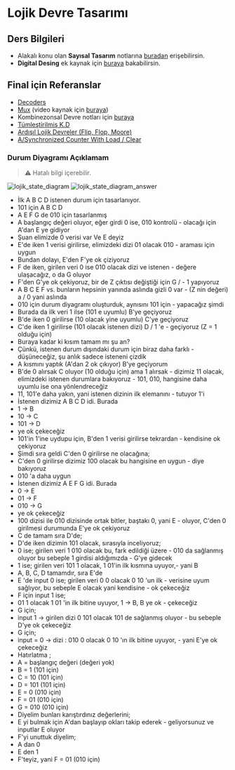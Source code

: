 # Lojik Devre Tasarımı

## Ders Bilgileri

* Alakalı konu olan **Sayısal Tasarım** notlarına [buradan](http://tec.ege.edu.tr/dersler/say_tas_ders_notu.pdf) erişebilirsin.
* **Digital Desing** ek kaynak için [buraya](https://web.itu.edu.tr/~orssi/dersler/LD/Chap_01.pdf) bakabilirsin.

## Final için Referanslar

* [Decoders](http://www-ee.ccny.cuny.edu/wwwn/yltian/Courses/EE210/EE210-Lecture11.pdf)
* [Mux](http://320volt.com/coklayicilar-veri-seciciler-multiplexers-data-selector/) \(video kaynak için [buraya](https://www.youtube.com/watch?v=SQp-r0Rw7zQ)\)
* Kombinezonsal Devre notları için [buraya](http://www.yildiz.edu.tr/~uzun/LDT_PDF/PLDT_05_KombDevreT.pdf)
* [Tümleştirilmiş K.D](http://kisi.deu.edu.tr//ozlem.karaca/s04_2.pdf)
* [Ardışıl Lojik Devreler \(Flip, Flop, Moore\)](http://www.yildiz.edu.tr/~uzun/LD_PDF/PLDT_06_ArdisilLojikDevre.pdf)
* [A/Synchronized Counter With Load / Clear](https://www.tutorialspoint.com/sequential_circuit_design/design_of_mod6_counter_using_load_and_clear.asp)

### Durum Diyagramı Açıklamam

> ⚠ Hatalı bilgi içerebilir.

![lojik\_state\_diagram](https://github.com/yedhrab/IstanbulUniversity-CE/tree/956c33e350e4ae3c4cbc64674d7b1980da0fa2dc/2.%20Sınıf%201.%20Dönem%20Notları/res/lojik_state_diagram.png) ![lojik\_state\_diagram\_answer](https://github.com/yedhrab/IstanbulUniversity-CE/tree/956c33e350e4ae3c4cbc64674d7b1980da0fa2dc/2.%20Sınıf%201.%20Dönem%20Notları/res/lojik_state_diagram_answer.png)

* İlk A B C D istenen durum için tasarlanıyor.
* 101 için A B C D
* A E F G de 010 için tasarlanmış
* A başlangıç değeri oluyor, eğer girdi 0 ise, 010 kontrolü - olacağı için A'dan E ye gidiyor
* Şuan elimizde 0 verisi var Ve E deyiz
* E'de iken 1 verisi girilirse, elimizdeki dizi 01 olacak 010 - araması için uygun
* Bundan dolayı, E'den F'ye ok çiziyoruz
* F de iken, girilen veri 0 ise 010 olacak dizi ve istenen - değere ulaşacağız, o da G oluyor
* F'den G'ye ok çekiyoruz, bir de Z çıktısı değiştiği için G / - 1 yapıyoruz
* A B C E F vs. bunların hepsinin yanında aslında gizli 0 var - \(Z nin değeri\) a / 0 yani aslında
* 010 için durum diyagramı oluşturduk, aynısını 101 için - yapacağız şimdi
* Burada da ilk veri 1 ilse \(101 e uyumlu\) B'ye geçiyoruz
* B'de iken 0 girilirse \(10 olacak yine uyumlu\) C'ye geçiyoruz
* C'de iken 1 girilirse \(101 olacak istenen dizi\) D / 1 'e - geçiyoruz \(Z = 1 olduğu için\)
* Buraya kadar ki kısım tamam mı şu an?
* Çünkü, istenen durum dışındaki durum için biraz daha farklı - düşüneceğiz, şu anlık sadece isteneni çizdik
* A kısmını yaptık \(A'dan 2 ok çıkıyor\) B'ye geçiyorum
* B'de 0 alırsak C oluyor \(10 olduğu için\) ama 1 alırsak - dizimiz 11 olacak, elimizdeki istenen durumlara bakıyoruz - 101, 010, hangisine daha uyumlu ise ona yönlendreceğiz
* 11, 101'e daha yakın, yani istenen dizinin ilk elemanını - tutuyor 1'i
* İstenen dizimiz A B C D idi. Burada
* 1 -&gt; B
* 10 -&gt; C
* 101 -&gt; D
* ye ok çekeceğiz
* 101'in 1'ine uydupu için, B'den 1 verisi girilirse tekrardan - kendisine ok çekiyoruz
* Şimdi sıra geldi C'den 0 girilirse ne olacağına;
* C'den 0 girilirse dizimiz 100 olacak bu hangisine en uygun - diye bakıyoruz
* 010 'a daha uygun
* İstenen dizimiz A E F G  idi. Burada
* 0 -&gt; E
* 01 -&gt; F
* 010 -&gt; G
* ye ok çekeceğiz
* 100 dizisi ile 010 dizisinde ortak bitler, baştakı 0, yani E - oluyor, C'den 0 girilmesi durumunda E'ye ok çekiyoruz
* C de tamam sıra D'de;
* D'de iken dizimin 101 olacak, sırasıyla inceliyoruz;
* 0 ise;  girilen veri 1 010 olacak bu, fark edildiği üzere - 010 da sağlanmış oluyor bu sebeple 1 girdisi aldığımızda - G'ye gidecek
* 1 ise; girilen veri 101 1 olacak, 1 01'in ilk kısmına uyuyor,-  yani B
* A, B, C, D tamamdır, sıra E'de
* E 'de input 0 ise; girilen veri 0 0 olacak 0 10 'un ilk - verisine uyum sağlıyor, bu sebeple E olacak yani kendisine - ok çekeceğiz
* F için input 1 ise;
* 01 1 olacak 1 01 'in ilk bitine uyuyor, 1 -&gt; B, B ye ok - çekeceğiz
* G için;
* input 1 -&gt; girilen dizi 0 101 olacak 101 de sağlanmış oluyor - bu sebeple D'ye ok çekeceğiz
* G için;
* input = 0 -&gt; dizi : 010 0 olacak 0 10 'ın ilk bitine uyuyor, - yani E'ye ok çekeceğiz
* Hatırlatma ;
* A = başlangıç değeri \(değeri yok\)
* B = 1 \(101 için\)
* C = 10 \(101 için\)
* D = 101 \(101 için\)
* E = 0 \(010 için\)
* F = 01 \(010 için\)
* G = 010 \(010 için\)
* Diyelim bunları karıştırdınız değerlerini;
* E yi bulmak için A'dan başlayıp okları takip ederek - geliyorsunuz ve inputlar E oluyor
* F'yi unuttuk diyelim;
* A dan 0
* E den 1
* F'teyiz, yani F = 01 \(010 için\)

